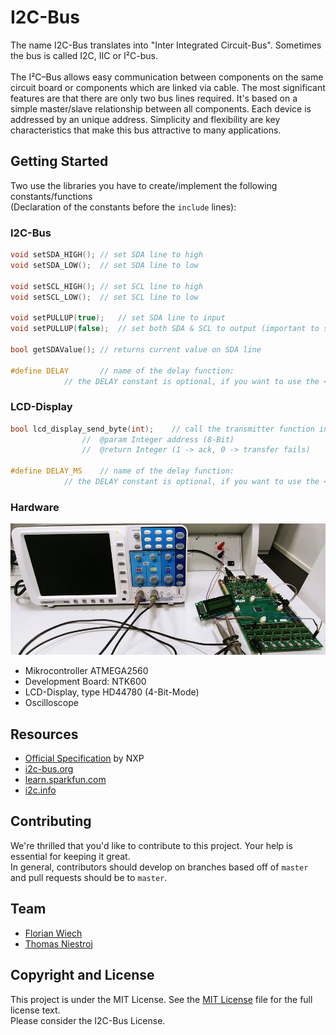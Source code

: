 # I2C-Bus

The name I2C-Bus translates into "Inter Integrated Circuit-Bus". Sometimes the bus is called I2C, IIC or I&sup2;C-bus.
<br><br>
The I&sup2;C–Bus allows easy communication between components on the same circuit board or components which are linked via cable.
The most significant features are that there are only two bus lines required. It's based on a simple master/slave relationship between all components. Each device is addressed by an unique address.
Simplicity and flexibility are key characteristics that make this bus attractive to many applications.

## Getting Started
Two use the libraries you have to create/implement the following constants/functions<br>
(Declaration of the constants before the `include` lines):

### I2C-Bus
```c
void setSDA_HIGH();	// set SDA line to high
void setSDA_LOW();	// set SDA line to low

void setSCL_HIGH();	// set SCL line to high
void setSCL_LOW();	// set SCL line to low

void setPULLUP(true);	// set SDA line to input
void setPULLUP(false);	// set both SDA & SCL to output (important to set both!)

bool getSDAValue();	// returns current value on SDA line

#define DELAY		// name of the delay function:
			// the DELAY constant is optional, if you want to use the <util/delay> library.

```

### LCD-Display
```c
bool lcd_display_send_byte(int);	// call the transmitter function in here
				//	@param Integer address (8-Bit)
				//	@return Integer (1 -> ack, 0 -> transfer fails)

#define DELAY_MS	// name of the delay function:
			// the DELAY constant is optional, if you want to use the <util/delay> library.
```

### Hardware
![Hardware Setup](assets/hardware_complete.jpg)
* Mikrocontroller ATMEGA2560
* Development Board: NTK600
* LCD-Display, type HD44780 (4-Bit-Mode)
* Oscilloscope

## Resources

* [Official Specification](https://www.nxp.com/docs/en/user-guide/UM10204.pdf) by NXP
* [i2c-bus.org](https://www.i2c-bus.org/)
* [learn.sparkfun.com](https://learn.sparkfun.com/tutorials/i2c)
* [i2c.info](http://i2c.info/i2c-bus-specification)

## Contributing
We're thrilled that you'd like to contribute to this project. Your help is essential for keeping it great.<br>
In general, contributors should develop on branches based off of `master` and pull requests should be to `master`.

## Team
* [Florian Wiech](https://github.com/florianwiech)
* [Thomas Niestroj](https://github.com/Manorka)

## Copyright and License

This project is under the MIT License. See the [MIT License](LICENSE.md) file for the full license text.
<br>
Please consider the I2C-Bus License.
